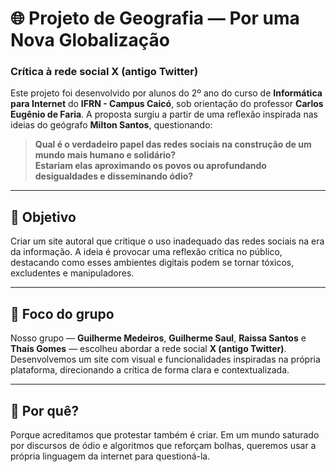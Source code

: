 # 🌐 Projeto de Geografia — Por uma Nova Globalização

### Crítica à rede social X (antigo Twitter)

Este projeto foi desenvolvido por alunos do 2º ano do curso de **Informática para Internet** do **IFRN - Campus Caicó**, sob orientação do professor **Carlos Eugênio de Faria**. A proposta surgiu a partir de uma reflexão inspirada nas ideias do geógrafo **Milton Santos**, questionando:

> **Qual é o verdadeiro papel das redes sociais na construção de um mundo mais humano e solidário?**  
> **Estariam elas aproximando os povos ou aprofundando desigualdades e disseminando ódio?**

---

## 🎯 Objetivo

Criar um site autoral que critique o uso inadequado das redes sociais na era da informação. A ideia é provocar uma reflexão crítica no público, destacando como esses ambientes digitais podem se tornar tóxicos, excludentes e manipuladores.

---

## 🧠 Foco do grupo

Nosso grupo — **Guilherme Medeiros**, **Guilherme Saul**, **Raissa Santos** e **Thaís Gomes** — escolheu abordar a rede social **X (antigo Twitter)**. Desenvolvemos um site com visual e funcionalidades inspiradas na própria plataforma, direcionando a crítica de forma clara e contextualizada.

---

## 💬 Por quê?

Porque acreditamos que protestar também é criar. Em um mundo saturado por discursos de ódio e algoritmos que reforçam bolhas, queremos usar a própria linguagem da internet para questioná-la.
